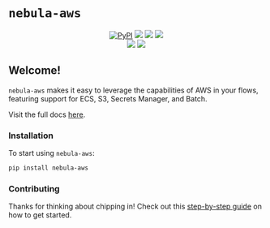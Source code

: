 # `nebula-aws`

<p align="center">
    <a href="https://pypi.python.org/pypi/nebula-aws/" alt="PyPI version">
        <img alt="PyPI" src="https://img.shields.io/pypi/v/nebula-aws?color=26272B&labelColor=090422"></a>
    <a href="https://github.com/kozmoai/nebula-aws/" alt="Stars">
        <img src="https://img.shields.io/github/stars/kozmoai/nebula-aws?color=26272B&labelColor=090422" /></a>
    <a href="https://pepy.tech/badge/nebula-aws/" alt="Downloads">
        <img src="https://img.shields.io/pypi/dm/nebula-aws?color=26272B&labelColor=090422" /></a>
    <a href="https://github.com/kozmoai/nebula-aws/pulse" alt="Activity">
        <img src="https://img.shields.io/github/commit-activity/m/kozmoai/nebula-aws?color=26272B&labelColor=090422" /></a>
    <br>
    <a href="https://nebula-community.slack.com" alt="Slack">
        <img src="https://img.shields.io/badge/slack-join_community-red.svg?color=26272B&labelColor=090422&logo=slack" /></a>
    <a href="https://discourse.nebula.io/" alt="Discourse">
        <img src="https://img.shields.io/badge/discourse-browse_forum-red.svg?color=26272B&labelColor=090422&logo=discourse" /></a>
</p>

## Welcome!

`nebula-aws` makes it easy to leverage the capabilities of AWS in your flows, featuring support for ECS, S3, Secrets Manager, and Batch.

Visit the full docs [here](https://kozmoai.github.io/nebula-aws).

### Installation

To start using `nebula-aws`:

```bash
pip install nebula-aws
```

### Contributing

Thanks for thinking about chipping in! Check out this [step-by-step guide](https://kozmoai.github.io/nebula-aws/#installation) on how to get started.
